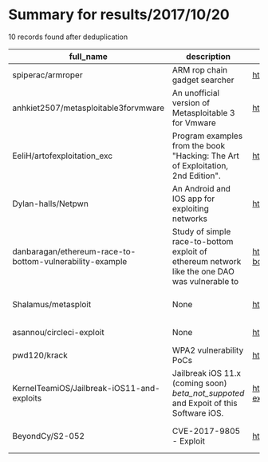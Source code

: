 
# Summary for results/2017/10/20
    
10 records found after deduplication

| full_name | description | html_url | matched_list | matched_count | pushed_at | size | stargazers_count | language | forks_count | vul_ids |
|----------------------------------------------------------|-----------------------------------------------------------------------------------------------|-----------------------------------------------------------------------------|----------------------------------|-----------------|---------------------------|--------|--------------------|------------|---------------|-------------------|
| spiperac/armroper | ARM rop chain gadget searcher | https://github.com/spiperac/armroper | ['exploit', 'shellcode'] | 2 | 2017-10-20 09:45:56+00:00 | 19 | 36 | Python | 4 | [] |
| anhkiet2507/metasploitable3forvmware | An unofficial version of Metasploitable 3 for Vmware | https://github.com/anhkiet2507/metasploitable3forvmware | ['metasploit module OR payload'] | 1 | 2017-10-20 14:03:07+00:00 | 4 | 0 | | 0 | [] |
| EeliH/artofexploitation_exc | Program examples from the book "Hacking: The Art of Exploitation, 2nd Edition". | https://github.com/EeliH/artofexploitation_exc | ['exploit'] | 1 | 2017-10-20 08:39:38+00:00 | 12 | 0 | C | 0 | [] |
| Dylan-halls/Netpwn | An Android and IOS app for exploiting networks | https://github.com/Dylan-halls/Netpwn | ['exploit'] | 1 | 2017-10-20 21:08:18+00:00 | 576 | 3 | Python | 1 | [] |
| danbaragan/ethereum-race-to-bottom-vulnerability-example | Study of simple race-to-bottom exploit of ethereum network like the one DAO was vulnerable to | https://github.com/danbaragan/ethereum-race-to-bottom-vulnerability-example | ['exploit'] | 1 | 2017-10-20 11:36:34+00:00 | 5 | 6 | JavaScript | 1 | [] |
| Shalamus/metasploit | None | https://github.com/Shalamus/metasploit | ['metasploit module OR payload'] | 1 | 2017-10-20 07:53:00+00:00 | 4 | 0 | Ruby | 0 | [] |
| asannou/circleci-exploit | None | https://github.com/asannou/circleci-exploit | ['exploit'] | 1 | 2017-10-20 06:55:58+00:00 | 0 | 0 | HTML | 0 | [] |
| pwd120/krack | WPA2 vulnerability PoCs | https://github.com/pwd120/krack | ['vulnerability poc'] | 1 | 2017-10-20 06:46:26+00:00 | 2 | 0 | C | 0 | [] |
| KernelTeamiOS/Jailbreak-iOS11-and-exploits | Jailbreak iOS 11.x (coming soon) *beta_not_suppoted* and Expoit of this Software iOS. | https://github.com/KernelTeamiOS/Jailbreak-iOS11-and-exploits | ['exploit'] | 1 | 2017-10-20 15:21:17+00:00 | 9580 | 1 | HTML | 0 | [] |
| BeyondCy/S2-052 | CVE-2017-9805 - Exploit | https://github.com/BeyondCy/S2-052 | ['exploit'] | 1 | 2017-10-20 21:04:38+00:00 | 187 | 1 | Java | 0 | ['CVE-2017-9805'] |
